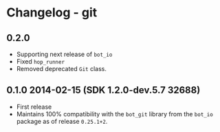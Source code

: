 # Changelog - git

## 0.2.0
 * Supporting next release of `bot_io`
 * Fixed `hop_runner`
 * Removed deprecated `Git` class.

## 0.1.0 2014-02-15 (SDK 1.2.0-dev.5.7 32688)
 * First release
 * Maintains 100% compatibility with the `bot_git` library from the `bot_io`
   package as of release `0.25.1+2`.
